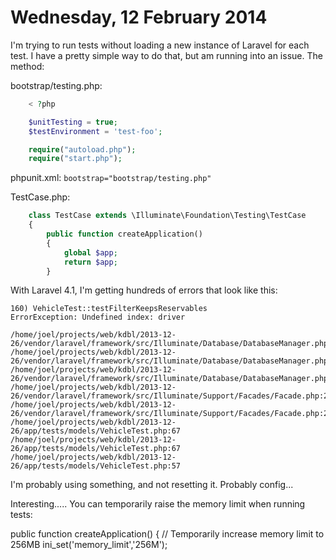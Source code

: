 Wednesday, 12 February 2014
========================================

I'm trying to run tests without loading a new instance of Laravel for each test. I have a pretty simple way to do that, but am running into an issue. The method:

bootstrap/testing.php:

```php
    < ?php

    $unitTesting = true;
    $testEnvironment = 'test-foo';

    require("autoload.php");
    require("start.php");
```

phpunit.xml:  `bootstrap="bootstrap/testing.php"`

TestCase.php:
```php
    class TestCase extends \Illuminate\Foundation\Testing\TestCase 
    {
        public function createApplication()
        {
            global $app;
            return $app;
        }
```

With Laravel 4.1, I'm getting hundreds of errors that look like this: 

    160) VehicleTest::testFilterKeepsReservables
    ErrorException: Undefined index: driver

    /home/joel/projects/web/kdbl/2013-12-26/vendor/laravel/framework/src/Illuminate/Database/DatabaseManager.php:117
    /home/joel/projects/web/kdbl/2013-12-26/vendor/laravel/framework/src/Illuminate/Database/DatabaseManager.php:63
    /home/joel/projects/web/kdbl/2013-12-26/vendor/laravel/framework/src/Illuminate/Database/DatabaseManager.php:243
    /home/joel/projects/web/kdbl/2013-12-26/vendor/laravel/framework/src/Illuminate/Support/Facades/Facade.php:211
    /home/joel/projects/web/kdbl/2013-12-26/vendor/laravel/framework/src/Illuminate/Support/Facades/Facade.php:211
    /home/joel/projects/web/kdbl/2013-12-26/app/tests/models/VehicleTest.php:67
    /home/joel/projects/web/kdbl/2013-12-26/app/tests/models/VehicleTest.php:67
    /home/joel/projects/web/kdbl/2013-12-26/app/tests/models/VehicleTest.php:57

I'm probably using something, and not resetting it. Probably config...


Interesting..... You can temporarily raise the memory limit when running tests:

public function createApplication()
{
    // Temporarily increase memory limit to 256MB
    ini_set('memory_limit','256M');

